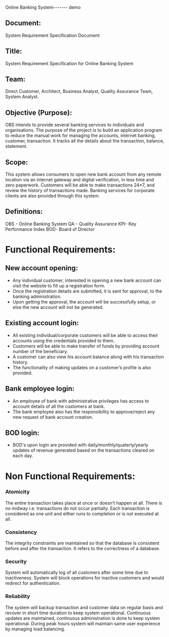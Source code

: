  Online Banking System-------
 demo
## Document:
System Requirement Specification Document

## Title:
System Requirement Specification for Online Banking System

## Team:
Direct Customer, Architect, Business Analyst, Quality Assurance Team, System Analyst.

## Objective (Purpose):
OBS intends to provide several banking services to individuals and organisations. The purpose of the project is to build an application program to reduce the manual work for managing the accounts, internet banking, customer, transaction. It tracks all the details about the transaction, balance, statement.

## Scope:
This system allows consumers to open new bank account from any remote location via an internet gateway and digital verification, in less time and zero paperwork.
Customers will be able to make transactions 24*7, and review the history of transactions made.
Banking services for corporate clients are also provided through this system.

## Definitions:
OBS - Online Banking System
QA - Quality Assurance
KPI- Key Performance Index
BOD- Board of Director

# Functional Requirements:

## New account opening:
- Any individual customer, interested in opening a new bank account can visit the website to fill up a registration form.
- Once the registration details are submitted, it is sent for approval, to the banking administration.
- Upon getting the approval, the account will be successfully setup, or else the new account will not be generated.

## Existing account login:
- All existing individual/corporate customers will be able to access their accounts using the credentials provided to them.
- Customers will be able to make transfer of funds by providing account number of the beneficiary.
- A customer can also view his account balance along with his transaction history.
- The functionality of making updates on a customer’s profile is also provided.

## Bank employee login:
- An employee of bank with administrative privileges has access to account details of all the customers at bank.
- The bank employee also has the responsibility to approve/reject any new request of bank account creation.

## BOD login:
- BOD's upon login are provided with daily/monthly/quaterly/yearly updates of revenue generated based on the transactions cleared on each day.

# Non Functional Requirements:

### Atomicity
The entire transaction takes place at once or doesn’t happen at all. 
There is no midway i.e. transactions do not occur partially. 
Each transaction is considered as one unit and either runs to completion or is not executed at all.

### Consistency
The integrity constraints are maintained so that the database is consistent before and after the transaction. 
It refers to the correctness of a database.

### Security
System will automatically log of all customers after some time due to inactiveness.
System will block operations for inactive customers and would redirect for authentication.

### Reliability
The system will backup transaction and customer data on regular basis and recover in short time duration to keep system operational.
Continuous updates are maintained, continuous administration is done to keep system operational.
During peak hours system will maintain same user experience by managing load balancing.
